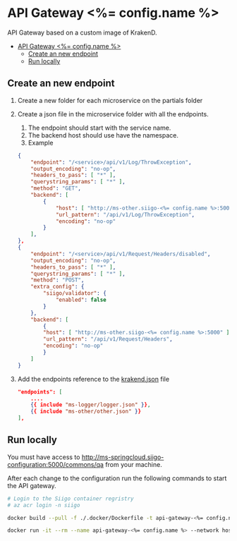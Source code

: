 # API Gateway <%= config.name %>

API Gateway based on a custom image of KrakenD.

- [API Gateway <%= config.name %>](#api-gateway--configname-)
  - [Create an new endpoint](#create-an-new-endpoint)
  - [Run locally](#run-locally)

## Create an new endpoint

1. Create a new folder for each microservice on the partials folder
2. Create a json file in the microservice folder with all the endpoints.
   1. The endpoint should start with the service name.
   2. The backend host should use have the namespace.
   3. Example

    ```json
    {
        "endpoint": "/<service>/api/v1/Log/ThrowException",
        "output_encoding": "no-op",
        "headers_to_pass": [ "*" ],
        "querystring_params": [ "*" ],
        "method": "GET",
        "backend": [
            {
                "host": [ "http://ms-other.siigo-<%= config.name %>:5000" ],
                "url_pattern": "/api/v1/Log/ThrowException",
                "encoding": "no-op"
            }
        ],
    },
    {
        "endpoint": "/<service>/api/v1/Request/Headers/disabled",
        "output_encoding": "no-op",
        "headers_to_pass": [ "*" ],
        "querystring_params": [ "*" ],
        "method": "POST",
        "extra_config": {
            "siigo/validator": {
                "enabled": false
            }
        },
        "backend": [
            {
            "host": [ "http://ms-other.siigo-<%= config.name %>:5000" ],
            "url_pattern": "/api/v1/Request/Headers",
            "encoding": "no-op"
            }
        ]
    }

    ```

3. Add the endpoints reference to the [krakend.json](./krakend.json) file

    ```json
   "endpoints": [
        ....
        {{ include "ms-logger/logger.json" }},
        {{ include "ms-other/other.json" }}
    ],
    ```

## Run locally

You must have access to <http://ms-springcloud.siigo-configuration:5000/commons/qa> from your machine.

After each change to the configuration run the following commands to start the API gateway.

```bash
# Login to the Siigo container regristry
# az acr login -n siigo

docker build --pull -f ./.docker/Dockerfile -t api-gateway-<%= config.name %> .

docker run -it --rm --name api-gateway-<%= config.name %> --network host api-gateway-<%= config.name %>

```
